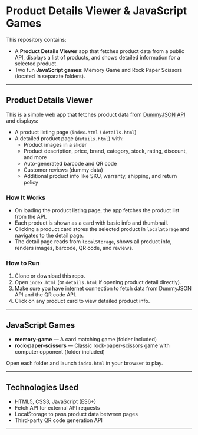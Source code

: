 # Product Details Viewer & JavaScript Games

This repository contains:

- A **Product Details Viewer** app that fetches product data from a public API, displays a list of products, and shows detailed information for a selected product.
- Two fun **JavaScript games**: Memory Game and Rock Paper Scissors (located in separate folders).

---

## Product Details Viewer

This is a simple web app that fetches product data from [DummyJSON API](https://dummyjson.com/products) and displays:

- A product listing page (`index.html` / `details.html`)
- A detailed product page (`details.html`) with:
  - Product images in a slider
  - Product description, price, brand, category, stock, rating, discount, and more
  - Auto-generated barcode and QR code
  - Customer reviews (dummy data)
  - Additional product info like SKU, warranty, shipping, and return policy

### How It Works

- On loading the product listing page, the app fetches the product list from the API.
- Each product is shown as a card with basic info and thumbnail.
- Clicking a product card stores the selected product in `localStorage` and navigates to the detail page.
- The detail page reads from `localStorage`, shows all product info, renders images, barcode, QR code, and reviews.

### How to Run

1. Clone or download this repo.
2. Open `index.html` (or `details.html` if opening product detail directly).
3. Make sure you have internet connection to fetch data from DummyJSON API and the QR code API.
4. Click on any product card to view detailed product info.

---

## JavaScript Games

- **memory-game** — A card matching game (folder included)
- **rock-paper-scissors** — Classic rock-paper-scissors game with computer opponent (folder included)

Open each folder and launch `index.html` in your browser to play.

---

## Technologies Used

- HTML5, CSS3, JavaScript (ES6+)
- Fetch API for external API requests
- LocalStorage to pass product data between pages
- Third-party QR code generation API

---

